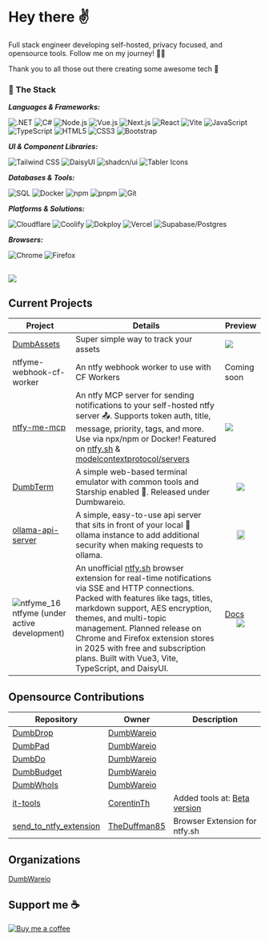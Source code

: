 # Hey there ✌️
Full stack engineer developing self-hosted, privacy focused, and opensource tools. Follow me on my journey! 🙌🏼

Thank you to all those out there creating some awesome tech 💯

### 🚀 The Stack

***Languages & Frameworks:***

![.NET](https://img.shields.io/badge/Backend-.NET-512BD4?style=flat&logo=.net&logoColor=white)
![C#](https://img.shields.io/badge/Language-C%23-239120?style=flat&logo=c-sharp&logoColor=white)
![Node.js](https://img.shields.io/badge/Runtime-Node.js-339933?style=flat&logo=nodedotjs&logoColor=white)
![Vue.js](https://img.shields.io/badge/Framework-Vue.js-4FC08D?style=flat&logo=vuedotjs&logoColor=white)
![Next.js](https://img.shields.io/badge/Framework-Nextjs-000000?style=flat&logo=nextdotjs&logoColor=white)
![React](https://img.shields.io/badge/Framework-React-61DAFB?style=flat&logo=react&logoColor=white)
![Vite](https://img.shields.io/badge/BuildTool-Vite-646CFF?style=flat&logo=vite&logoColor=white)
![JavaScript](https://img.shields.io/badge/Language-JavaScript-F7DF1E?style=flat&logo=javascript&logoColor=black)
![TypeScript](https://img.shields.io/badge/Language-TypeScript-3178C6?style=flat&logo=typescript&logoColor=white)
![HTML5](https://img.shields.io/badge/Language-HTML5-E34F26?style=flat&logo=html5&logoColor=white)
![CSS3](https://img.shields.io/badge/Language-CSS3-1572B6?style=flat&logo=css3&logoColor=white)
![Bootstrap](https://img.shields.io/badge/Framework-Bootstrap-7952B3?style=flat&logo=bootstrap&logoColor=white)

***UI & Component Libraries:***

![Tailwind CSS](https://img.shields.io/badge/Tailwind_CSS-06B6D4?style=flat&logo=tailwindcss&logoColor=white)
![DaisyUI](https://img.shields.io/badge/DaisyUI-5604E6?style=flat&logo=daisyui&logoColor=white)
![shadcn/ui](https://img.shields.io/badge/shadcn%2Fui-000000?style=flat&logo=shadcnui&logoColor=white)
![Tabler Icons](https://img.shields.io/badge/Icons-Tabler_Icons-206BC4?style=flat&logo=tablericons&logoColor=white)

***Databases & Tools:***

![SQL](https://img.shields.io/badge/Database-SQL-4479A1?style=flat&logo=sql&logoColor=white)
![Docker](https://img.shields.io/badge/Containerization-docker-2496ED?style=flat&logo=docker&logoColor=white)
![npm](https://img.shields.io/badge/PackageMgr-npm-CB3837?style=flat&logo=npm&logoColor=white)
![pnpm](https://img.shields.io/badge/PackageMgr-pnpm-F69220?style=flat&logo=pnpm&logoColor=white)
![Git](https://img.shields.io/badge/VersionControl-Git-F05032?style=flat&logo=git&logoColor=white)

***Platforms & Solutions:***

![Cloudflare](https://img.shields.io/badge/Platform-Cloudflare-F38020?style=flat&logo=cloudflare&logoColor=white)
![Coolify](https://img.shields.io/badge/Self--Hosting-Coolify-2C5234?style=flat&logo=docker&logoColor=white)
![Dokploy](https://img.shields.io/badge/Self--Hosting-Dokploy-007ACC?style=flat&logo=docker&logoColor=white)
![Vercel](https://img.shields.io/badge/Platform-Vercel-000000?style=flat&logo=vercel&logoColor=white)
![Supabase/Postgres](https://img.shields.io/badge/Database-Supabase%2FPostgres-3ECF8E?style=flat&logo=supabase&logoColor=white)

***Browsers:***

![Chrome](https://img.shields.io/badge/Browser-Chrome-4285F4?style=flat&logo=googlechrome&logoColor=white)
![Firefox](https://img.shields.io/badge/Browser-Firefox-FF7139?style=flat&logo=firefox&logoColor=white)

![](https://komarev.com/ghpvc/?username=gitmotion&abbreviated=true&style=for-the-badge)
---

## Current Projects

| Project       | Details                                                                                       | Preview                                                                                                                           |
|---------------|-----------------------------------------------------------------------------------------------|-----------------------------------------------------------------------------------------------------------------------------------|
| [DumbAssets](https://github.com/DumbWareio/DumbAssets) | Super simple way to track your assets | <img src="https://github.com/user-attachments/assets/4c90541b-fb7d-44ac-bacb-064422abd529" />  |
| ntfyme-webhook-cf-worker | An ntfy webhook worker to use with CF Workers | Coming soon  |
| [ntfy-me-mcp](https://github.com/gitmotion/ntfy-me-mcp) | An ntfy MCP server for sending notifications to your self-hosted ntfy server 📤. Supports token auth, title, message, priority, tags, and more. Use via npx/npm or Docker! Featured on [ntfy.sh](https://docs.ntfy.sh/integrations/) & [modelcontextprotocol/servers](https://github.com/modelcontextprotocol/servers)  | <a href="https://glama.ai/mcp/servers/@gitmotion/ntfy-me-mcp"><img src="https://glama.ai/mcp/servers/@gitmotion/ntfy-me-mcp/badge" /></a>  |
| [DumbTerm](https://github.com/dumbwareio/DumbTerm) | A simple web-based terminal emulator with common tools and Starship enabled 🚀. Released under Dumbwareio.                | <div align="center"><img src="https://github.com/user-attachments/assets/d7847f80-a8fc-428c-9515-2c299ebd8f67" /></div>           |
| [ollama-api-server](https://github.com/gitmotion/ollama-api-server) | A simple, easy-to-use api server that sits in front of your local 🦙 ollama instance to add additional security when making requests to ollama. | <div align="center"><img src="https://github.com/user-attachments/assets/2840746e-9ea0-4f92-bcee-39115c5990ab" width=50% /></div> |
| ![ntfyme_16](https://github.com/user-attachments/assets/2e7d3239-2d0a-4919-a5c5-8b2790886fd5) ntfyme (under active development) | An unofficial [ntfy.sh](https://github.com/binwiederhier/ntfy) browser extension for real-time notifications via SSE and HTTP connections. Packed with features like tags, titles, markdown support, AES encryption, themes, and multi-topic management. Planned release on Chrome and Firefox extension stores in 2025 with free and subscription plans. Built with Vue3, Vite, TypeScript, and DaisyUI. | [Docs](https://ntfyme-pro.vercel.app/docs)<br><div id="ntfymeHeader" align="center"><img src="https://github.com/user-attachments/assets/e87e7b57-83bd-4d9a-bc2e-9a9b3395e22d" /></div> |

## Opensource Contributions

| Repository                                                   | Owner                                                      | Description                         |
|--------------------------------------------------------------|-----------------------------------------------------------|--------------------------------------|
| [DumbDrop](https://github.com/DumbWareio/DumbDrop)           | [DumbWareio](https://github.com/DumbWareio)               |                                      |
| [DumbPad](https://github.com/DumbWareio/DumbPad)             | [DumbWareio](https://github.com/DumbWareio)               |                                      |
| [DumbDo](https://github.com/DumbWareio/DumbDo)               | [DumbWareio](https://github.com/DumbWareio)               |                                      |
| [DumbBudget](https://github.com/DumbWareio/DumbBudget)       | [DumbWareio](https://github.com/DumbWareio)               |                                      |
| [DumbWhoIs](https://github.com/DumbWareio/DumbWhoIs)         | [DumbWareio](https://github.com/DumbWareio)               |                                      |
| [it-tools](https://github.com/gitmotion/it-tools)            | [CorentinTh](https://github.com/CorentinTh)               | Added tools at: [Beta version](https://gitmotion-it-tools-beta.vercel.app/) |
| [send_to_ntfy_extension](https://github.com/gitmotion/send_to_ntfy_extension) | [TheDuffman85](https://github.com/TheDuffman85)           | Browser Extension for ntfy.sh |

## Organizations
[DumbWareio](https://github.com/DumbWareio)

## Support me ☕
<a href="https://www.buymeacoffee.com/gitmotion" target="_blank" rel="noopener noreferrer">
  <img src="https://www.buymeacoffee.com/assets/img/custom_images/yellow_img.png" alt="Buy me a coffee" />
</a>
